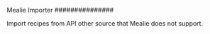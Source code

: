 Mealie Importer
###############

Import recipes from API other source that Mealie does not support.
